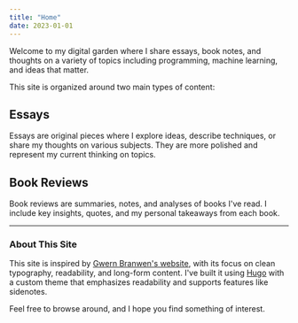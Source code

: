 ```yaml
---
title: "Home"
date: 2023-01-01
---
```


Welcome to my digital garden where I share essays, book notes, and thoughts on a variety of topics including programming, machine learning, and ideas that matter. 

This site is organized around two main types of content:

## Essays

Essays are original pieces where I explore ideas, describe techniques, or share my thoughts on various subjects. They are more polished and represent my current thinking on topics.

## Book Reviews

Book reviews are summaries, notes, and analyses of books I've read. I include key insights, quotes, and my personal takeaways from each book.

---

### About This Site

This site is inspired by [Gwern Branwen's website](https://gwern.net), with its focus on clean typography, readability, and long-form content. I've built it using [Hugo](https://gohugo.io/) with a custom theme that emphasizes readability and supports features like sidenotes.

Feel free to browse around, and I hope you find something of interest. 